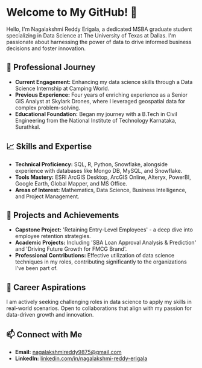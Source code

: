 # Welcome to My GitHub! 👋
Hello, I'm Nagalakshmi Reddy Erigala, a dedicated MSBA graduate student specializing in Data Science at The University of Texas at Dallas. I'm passionate about harnessing the power of data to drive informed business decisions and foster innovation.

## 🚀 Professional Journey
- **Current Engagement:** Enhancing my data science skills through a Data Science Internship at Camping World.
- **Previous Experience:** Four years of enriching experience as a Senior GIS Analyst at Skylark Drones, where I leveraged geospatial data for complex problem-solving.
- **Educational Foundation:** Began my journey with a B.Tech in Civil Engineering from the National Institute of Technology Karnataka, Surathkal.

## 📈 Skills and Expertise
- **Technical Proficiency:** SQL, R, Python, Snowflake, alongside experience with databases like Mongo DB, MySQL, and Snowflake.
- **Tools Mastery:** ESRI ArcGIS Desktop, ArcGIS Online, Alteryx, PowerBI, Google Earth, Global Mapper, and MS Office.
- **Areas of Interest:** Mathematics, Data Science, Business Intelligence, and Project Management.

## 🌟 Projects and Achievements
- **Capstone Project:** 'Retaining Entry-Level Employees' - a deep dive into employee retention strategies.
- **Academic Projects:** Including 'SBA Loan Approval Analysis & Prediction' and 'Driving Future Growth for FMCG Brand'.
- **Professional Contributions:** Effective utilization of data science techniques in my roles, contributing significantly to the organizations I've been part of.

## 💼 Career Aspirations
I am actively seeking challenging roles in data science to apply my skills in real-world scenarios. Open to collaborations that align with my passion for data-driven growth and innovation.

## 📫 Connect with Me
- **Email:** nagalakshmireddy9875@gmail.com
- **LinkedIn:** [linkedin.com/in/nagalakshmi-reddy-erigala](https://www.linkedin.com/in/nagalakshmi-reddy-erigala/)
